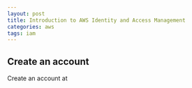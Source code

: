 ```yaml
---
layout: post
title: Introduction to AWS Identity and Access Management
categories: aws
tags: iam
---
```



 <!--more-->

## Create an account
Create an account at [](https://portal.aws.amazon.com/gp/aws/developer/registration/index.html)
